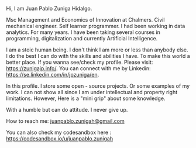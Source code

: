 Hi, I am Juan Pablo Zuniga Hidalgo. 

Msc Management and Economics of Innovation at Chalmers. Civil mechanical engineer. Self learner programmer. I had been working in data analytics. For many years. I have been taking several courses in programming, digitalization and currently Artificial Intelligence.

I am a stoic human being. I don't think I am more or less than anybody else. I do the best I can do with the skills and abilities I have. To make this world a better place. If you wanna see/check my profile. Please visit: https://zunigajp.info/. You can connect with me by Linkedin: https://se.linkedin.com/in/jpzuniga/en. 

In this profile. I store some open - source projects. Or some examples of my work. I can not show all since I am under intellectual and property right limitations. However, Here is a "mini grip" about some knowledge. 

With a humble but can do attitude. I never give up. 

How to reach me: juanpablo.zunigah@gmail.com

You can also check my codesandbox here : https://codesandbox.io/u/juanpablo.zunigah
